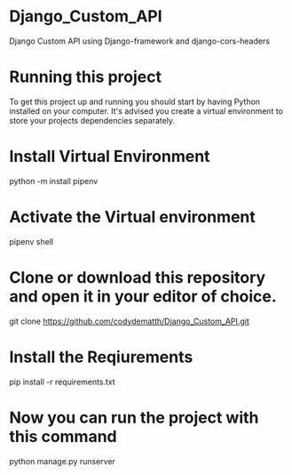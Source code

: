 # Django_Custom_API
Django Custom API using Django-framework and django-cors-headers

# Running this project
To get this project up and running you should start by having Python installed on your computer. It's advised you create a virtual environment to store your projects dependencies separately.
# Install Virtual Environment 
python -m install pipenv 
# Activate the Virtual environment
pipenv shell

# Clone or download this repository and open it in your editor of choice. 
git clone https://github.com/codydematth/Django_Custom_API.git
# Install the Reqiurements
pip install -r requirements.txt

# Now you can run the project with this command

python manage.py runserver
